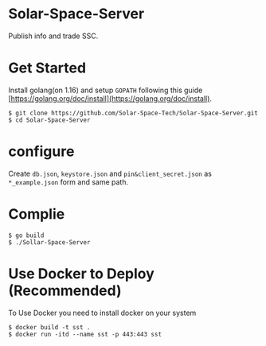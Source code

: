 # Solar-Space-Server  
Publish info and trade SSC.  
# Get Started  
Install golang(on 1.16) and setup `GOPATH` following this guide [https://golang.org/doc/install](https://golang.org/doc/install).  
```
$ git clone https://github.com/Solar-Space-Tech/Solar-Space-Server.git  
$ cd Solar-Space-Server  
```
# configure
Create `db.json`, `keystore.json` and `pin&client_secret.json` as `*_example.json` form and same path.  
# Complie
```
$ go build
$ ./Sollar-Space-Server
```

# Use Docker to Deploy (Recommended)
To Use Docker you need to install docker on your system
```
$ docker build -t sst .
$ docker run -itd --name sst -p 443:443 sst
```
